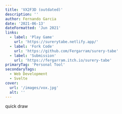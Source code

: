 ```yaml
---
title: 'VX2F3D (outdated)'
description: ''
author: Fernando Garcia
date: '2021-06-13'
dateFormatted: 'Jun 2021'
links:
  - label: 'Play Game'
    url: 'https://surerytabe.netlify.app/'
  - label: 'Fork Code'
    url: 'https://github.com/Fergarram/surery-tabe'
  - label: 'Submission'
    url: 'https://fergarram.itch.io/surery-tabe'
primaryTag: 'Personal Tool'
secondaryTags:
  - Web Development
  - Svelte
cover:
  url: '/images/vox.jpg'
  alt: ''
---
```


quick draw